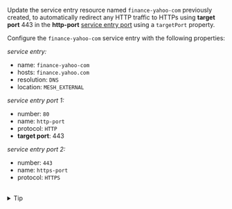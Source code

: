 Update the service entry resource named `finance-yahoo-com` previously created,
to automatically redirect any HTTP traffic to HTTPs using **target port** 443
in the **http-port** [service entry port](https://istio.io/latest/docs/reference/config/networking/service-entry/#ServicePort) using a `targetPort` property.

Configure the `finance-yahoo-com` service entry with the following properties:

*service entry:*
* name: `finance-yahoo-com`
* hosts: `finance.yahoo.com`
* resolution: `DNS`
* location: `MESH_EXTERNAL`

*service entry port 1:*
* number: `80`
* name: `http-port`
* protocol: `HTTP`
* **target port**: 443

*service entry port 2:*
* number: `443`
* name: `https-port`
* protocol: `HTTPS`


<br>
<details><summary>Tip</summary>

```plain
apiVersion: networking.istio.io/v1alpha3
kind: ServiceEntry
metadata:
  name: finance-yahoo-com
spec:
  hosts:
    - finance.yahoo.com
  ports:
    - number: 80
      name: http-port
      protocol: HTTP
      targetPort: // TODO
    - number: 443
      name: https-port
      protocol: HTTPS
  resolution: DNS
  location: MESH_EXTERNAL
```{{copy}}
</details>

<br>
<details><summary>Solution</summary>

```plain
apiVersion: networking.istio.io/v1alpha3
kind: ServiceEntry
metadata:
  name: finance-yahoo-com
spec:
  hosts:
    - finance.yahoo.com
  ports:
    - number: 80
      name: http-port
      protocol: HTTP
      targetPort: 443
    - number: 443
      name: https-port
      protocol: HTTPS
  resolution: DNS
  location: MESH_EXTERNAL
```{{copy}}
</details>
